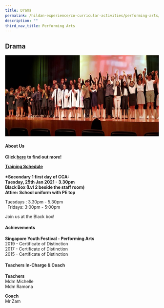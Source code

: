 ```yaml
---
title: Drama
permalink: /hildan-experience/co-curricular-activities/performing-arts/drama-club/
description: ""
third_nav_title: Performing Arts
---
```

Drama
-----


![](/images/CCA/Dram2.png)


#### About Us

**Click&nbsp;[here](/files/CCA/dramaclub.pdf)**&nbsp;**to find out more!**  
  
**<u>Training Schedule</u>**  <br><br>
**\*Secondary 1 first day of CCA:**  
**Tuesday, 25th Jan 2021 - 3.30pm  
Black Box (Lvl 2 beside the staff room)**  
**Attire:**&nbsp;**School uniform with PE top**

Tuesdays :&nbsp;3.30pm - 5.30pm&nbsp;<br> &nbsp;
Fridays:&nbsp;3:00pm - 5:00pm

Join us at the Black box!


#### Achievements

**Singapore Youth Festival - Performing Arts**<br>
2019 -&nbsp;Certificate of Distinction<br>
2017 -&nbsp;Certificate of Distinction  
2015 -&nbsp;Certificate of Distinction

####  Teachers In-Charge &amp; Coach

**Teachers**  
Mdm Michelle  
Mdm Ramona  
  
**Coach**  
Mr Zam